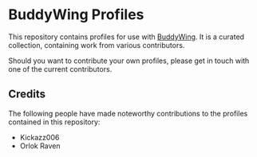 BuddyWing Profiles
==================

This repository contains profiles for use with [BuddyWing](https://buddywing.net). It is a curated collection, containing work from various contributors.

Should you want to contribute your own profiles, please get in touch with one of the current contributors.

Credits
-------
The following people have made noteworthy contributions to the profiles contained in this repository:

* Kickazz006
* Orlok Raven